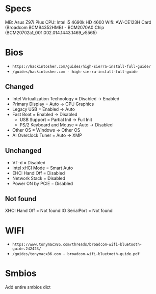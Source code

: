# Specs
MB: Asus Z97i Plus
CPU: Intel i5 4690k HD 4600
Wifi: AW-CE123H Card (Broadcom BCM94352HMB) - BCM2070A0 Chip (BCM20702a1_001.002.014.1443.1469_v5565)

# Bios
- `https://hackintosher.com/guides/high-sierra-install-full-guide/`
- `/guides/hackintosher.com - high-sierra-install-full-guide`

## Changed
- Intel Virtualization Technology = Disabled -> Enabled
- Primary Display = Auto -> CPU Graphics
- Legacy USB = Enabled -> Auto
- Fast Boot = Enabled -> Disabled
  - USB Support = Partial Init -> Full Init
  - PS/2 Keyboard and Mouse = Auto -> Disabled
- Other OS = Windows -> Other OS
- AI Overclock Tuner = Auto -> XMP

## Unchanged
- VT-d = Disabled
- Intel xHCI Mode = Smart Auto
- EHCI Hand Off = Disabled
- Network Stack = Disabled
- Power ON by PCIE = Disabled

## Not found
XHCI Hand Off = Not found
IO SerialPort = Not found

# WIFI 
- `https://www.tonymacx86.com/threads/broadcom-wifi-bluetooth-guide.242423/`
- `/guides/tonymacx86.com - broadcom-wifi-bluetooth-guide.pdf`

# Smbios
Add entire smbios dict